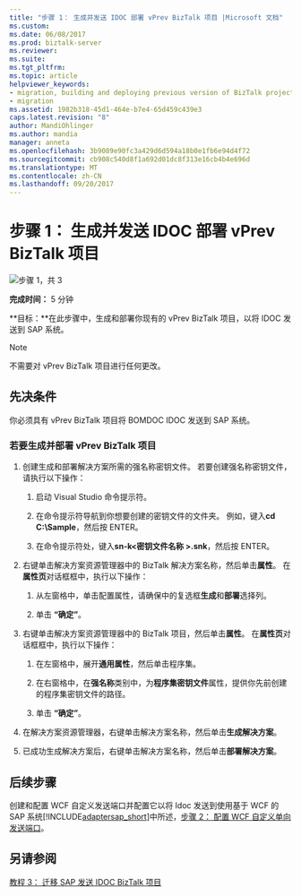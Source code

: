 ```yaml
---
title: "步骤 1： 生成并发送 IDOC 部署 vPrev BizTalk 项目 |Microsoft 文档"
ms.custom: 
ms.date: 06/08/2017
ms.prod: biztalk-server
ms.reviewer: 
ms.suite: 
ms.tgt_pltfrm: 
ms.topic: article
helpviewer_keywords:
- migration, building and deploying previous version of BizTalk project for sending an IDOC
- migration
ms.assetid: 1982b318-45d1-464e-b7e4-65d459c439e3
caps.latest.revision: "8"
author: MandiOhlinger
ms.author: mandia
manager: anneta
ms.openlocfilehash: 3b9089e90fc3a429d6d594a18b0e1fb6e94d4f72
ms.sourcegitcommit: cb908c540d8f1a692d01dc8f313e16cb4b4e696d
ms.translationtype: MT
ms.contentlocale: zh-CN
ms.lasthandoff: 09/20/2017
---
```

# <a name="step-1-build-and-deploy-the-vprev-biztalk-project-for-sending-an-idoc"></a>步骤 1： 生成并发送 IDOC 部署 vPrev BizTalk 项目
![步骤 1，共 3](../../adapters-and-accelerators/adapter-oracle-database/media/step-1of3.gif "Step_1of3")  
  
 **完成时间：** 5 分钟  
  
 **目标：**在此步骤中，生成和部署你现有的 vPrev BizTalk 项目，以将 IDOC 发送到 SAP 系统。  
  
> [!NOTE]
>  不需要对 vPrev BizTalk 项目进行任何更改。  
  
## <a name="prerequisites"></a>先决条件  
 你必须具有 vPrev BizTalk 项目将 BOMDOC IDOC 发送到 SAP 系统。  
  
### <a name="to-build-and-deploy-the-vprev-biztalk-project"></a>若要生成并部署 vPrev BizTalk 项目  
  
1.  创建生成和部署解决方案所需的强名称密钥文件。 若要创建强名称密钥文件，请执行以下操作：  
  
    1.  启动 Visual Studio 命令提示符。  
  
    2.  在命令提示符导航到你想要创建的密钥文件的文件夹。 例如，键入**cd C:\Sample**，然后按 ENTER。  
  
    3.  在命令提示符处，键入**sn-k\<密钥文件名称 >.snk**，然后按 ENTER。  
  
2.  右键单击解决方案资源管理器中的 BizTalk 解决方案名称，然后单击**属性**。 在**属性页**对话框框中，执行以下操作：  
  
    1.  从左窗格中，单击配置属性，请确保中的复选框**生成**和**部署**选择列。  
  
    2.  单击 **“确定”**。  
  
3.  右键单击解决方案资源管理器中的 BizTalk 项目，然后单击**属性**。 在**属性页**对话框框中，执行以下操作：  
  
    1.  在左窗格中，展开**通用属性**，然后单击程序集。  
  
    2.  在右窗格中，在**强名称**类别中，为**程序集密钥文件**属性，提供你先前创建的程序集密钥文件的路径。  
  
    3.  单击 **“确定”**。  
  
4.  在解决方案资源管理器，右键单击解决方案名称，然后单击**生成解决方案**。  
  
5.  已成功生成解决方案后，右键单击解决方案名称，然后单击**部署解决方案**。  
  
## <a name="next-steps"></a>后续步骤  
 创建和配置 WCF 自定义发送端口并配置它以将 Idoc 发送到使用基于 WCF 的 SAP 系统[!INCLUDE[adaptersap_short](../../includes/adaptersap-short-md.md)]中所述，[步骤 2： 配置 WCF 自定义单向发送端口](../../adapters-and-accelerators/adapter-sap/step-2-configure-a-wcf-custom-one-way-send-port.md)。  
  
## <a name="see-also"></a>另请参阅  
 [教程 3： 迁移 SAP 发送 IDOC BizTalk 项目](../../adapters-and-accelerators/adapter-sap/tutorial-3-migrating-an-sap-send-idoc-biztalk-project.md)